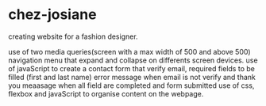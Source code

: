 # chez-josiane
creating website for a fashion designer.

use of two media queries(screen with a max width of 500 and above 500)
navigation menu that expand and collapse on differents screen devices.
use of javaScript to create a contact form that verify email, required fields to be filled (first and last name) error message when email is not verify and thank you meaasage when all field are completed and form submitted
use of css, flexbox and javaScript to organise content on the webpage.
